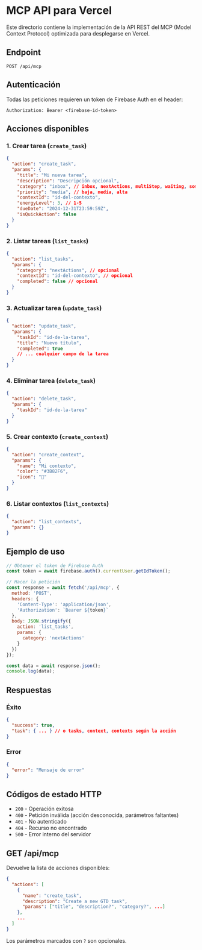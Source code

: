 # MCP API para Vercel

Este directorio contiene la implementación de la API REST del MCP (Model Context Protocol) optimizada para desplegarse en Vercel.

## Endpoint

`POST /api/mcp`

## Autenticación

Todas las peticiones requieren un token de Firebase Auth en el header:

```
Authorization: Bearer <firebase-id-token>
```

## Acciones disponibles

### 1. Crear tarea (`create_task`)

```json
{
  "action": "create_task",
  "params": {
    "title": "Mi nueva tarea",
    "description": "Descripción opcional",
    "category": "inbox", // inbox, nextActions, multiStep, waiting, someday
    "priority": "media", // baja, media, alta
    "contextId": "id-del-contexto",
    "energyLevel": 3, // 1-5
    "dueDate": "2024-12-31T23:59:59Z",
    "isQuickAction": false
  }
}
```

### 2. Listar tareas (`list_tasks`)

```json
{
  "action": "list_tasks",
  "params": {
    "category": "nextActions", // opcional
    "contextId": "id-del-contexto", // opcional
    "completed": false // opcional
  }
}
```

### 3. Actualizar tarea (`update_task`)

```json
{
  "action": "update_task",
  "params": {
    "taskId": "id-de-la-tarea",
    "title": "Nuevo título",
    "completed": true
    // ... cualquier campo de la tarea
  }
}
```

### 4. Eliminar tarea (`delete_task`)

```json
{
  "action": "delete_task",
  "params": {
    "taskId": "id-de-la-tarea"
  }
}
```

### 5. Crear contexto (`create_context`)

```json
{
  "action": "create_context",
  "params": {
    "name": "Mi contexto",
    "color": "#3B82F6",
    "icon": "📁"
  }
}
```

### 6. Listar contextos (`list_contexts`)

```json
{
  "action": "list_contexts",
  "params": {}
}
```

## Ejemplo de uso

```javascript
// Obtener el token de Firebase Auth
const token = await firebase.auth().currentUser.getIdToken();

// Hacer la petición
const response = await fetch('/api/mcp', {
  method: 'POST',
  headers: {
    'Content-Type': 'application/json',
    'Authorization': `Bearer ${token}`
  },
  body: JSON.stringify({
    action: 'list_tasks',
    params: {
      category: 'nextActions'
    }
  })
});

const data = await response.json();
console.log(data);
```

## Respuestas

### Éxito
```json
{
  "success": true,
  "task": { ... } // o tasks, context, contexts según la acción
}
```

### Error
```json
{
  "error": "Mensaje de error"
}
```

## Códigos de estado HTTP

- `200` - Operación exitosa
- `400` - Petición inválida (acción desconocida, parámetros faltantes)
- `401` - No autenticado
- `404` - Recurso no encontrado
- `500` - Error interno del servidor

## GET /api/mcp

Devuelve la lista de acciones disponibles:

```json
{
  "actions": [
    {
      "name": "create_task",
      "description": "Create a new GTD task",
      "params": ["title", "description?", "category?", ...]
    },
    ...
  ]
}
```

Los parámetros marcados con `?` son opcionales.